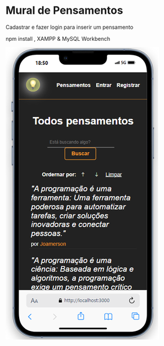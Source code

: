 <h1>Mural de Pensamentos</h1>

<p>Cadastrar e fazer login para inserir um pensamento</p>

<p>npm install , XAMPP & MySQL Workbench</p>

<p>
  <img src="https://raw.githubusercontent.com/joartur/Mural-de-Pensamentos/main/public/img/exemplo.png" alt="Exemplo">
</p>
